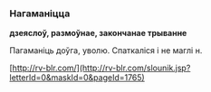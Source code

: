 ### Нагаманіцца
**дзеяслоў, размоўнае, закончанае трыванне**

Пагаманіць доўга, уволю. Спаткаліся і не маглі н.

<a rel="author">[http://rv-blr.com/](http://rv-blr.com/slounik.jsp?letterId=0&maskId=0&pageId=1765)</a>

